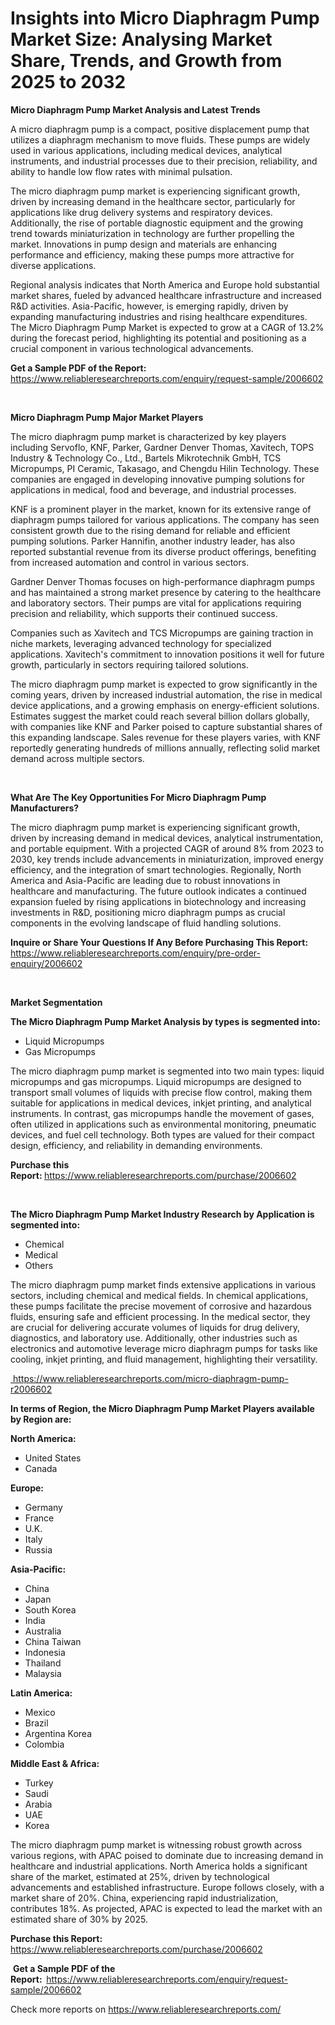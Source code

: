 <p><h1>Insights into Micro Diaphragm Pump Market Size: Analysing Market Share, Trends, and Growth from 2025 to 2032</h1></p><p><strong>Micro Diaphragm Pump Market Analysis and Latest Trends</strong></p>
<p><p>A micro diaphragm pump is a compact, positive displacement pump that utilizes a diaphragm mechanism to move fluids. These pumps are widely used in various applications, including medical devices, analytical instruments, and industrial processes due to their precision, reliability, and ability to handle low flow rates with minimal pulsation. </p><p>The micro diaphragm pump market is experiencing significant growth, driven by increasing demand in the healthcare sector, particularly for applications like drug delivery systems and respiratory devices. Additionally, the rise of portable diagnostic equipment and the growing trend towards miniaturization in technology are further propelling the market. Innovations in pump design and materials are enhancing performance and efficiency, making these pumps more attractive for diverse applications.</p><p>Regional analysis indicates that North America and Europe hold substantial market shares, fueled by advanced healthcare infrastructure and increased R&D activities. Asia-Pacific, however, is emerging rapidly, driven by expanding manufacturing industries and rising healthcare expenditures. The Micro Diaphragm Pump Market is expected to grow at a CAGR of 13.2% during the forecast period, highlighting its potential and positioning as a crucial component in various technological advancements.</p></p>
<p><strong>Get a Sample PDF of the Report:&nbsp;</strong> <a href="https://www.reliableresearchreports.com/enquiry/request-sample/2006602?utm_campaign=2216&utm_medium=2&utm_source=Github&utm_content=ia&utm_term=10042025&utm_id=micro-diaphragm-pump">https://www.reliableresearchreports.com/enquiry/request-sample/2006602</a></p>
<p>&nbsp;</p>
<p><strong>Micro Diaphragm Pump Major Market Players</strong></p>
<p><p>The micro diaphragm pump market is characterized by key players including Servoflo, KNF, Parker, Gardner Denver Thomas, Xavitech, TOPS Industry & Technology Co., Ltd., Bartels Mikrotechnik GmbH, TCS Micropumps, PI Ceramic, Takasago, and Chengdu Hilin Technology. These companies are engaged in developing innovative pumping solutions for applications in medical, food and beverage, and industrial processes.</p><p>KNF is a prominent player in the market, known for its extensive range of diaphragm pumps tailored for various applications. The company has seen consistent growth due to the rising demand for reliable and efficient pumping solutions. Parker Hannifin, another industry leader, has also reported substantial revenue from its diverse product offerings, benefiting from increased automation and control in various sectors.</p><p>Gardner Denver Thomas focuses on high-performance diaphragm pumps and has maintained a strong market presence by catering to the healthcare and laboratory sectors. Their pumps are vital for applications requiring precision and reliability, which supports their continued success.</p><p>Companies such as Xavitech and TCS Micropumps are gaining traction in niche markets, leveraging advanced technology for specialized applications. Xavitech's commitment to innovation positions it well for future growth, particularly in sectors requiring tailored solutions.</p><p>The micro diaphragm pump market is expected to grow significantly in the coming years, driven by increased industrial automation, the rise in medical device applications, and a growing emphasis on energy-efficient solutions. Estimates suggest the market could reach several billion dollars globally, with companies like KNF and Parker poised to capture substantial shares of this expanding landscape. Sales revenue for these players varies, with KNF reportedly generating hundreds of millions annually, reflecting solid market demand across multiple sectors.</p></p>
<p>&nbsp;</p>
<p><strong>What Are The Key Opportunities For Micro Diaphragm Pump Manufacturers?</strong></p>
<p><p>The micro diaphragm pump market is experiencing significant growth, driven by increasing demand in medical devices, analytical instrumentation, and portable equipment. With a projected CAGR of around 8% from 2023 to 2030, key trends include advancements in miniaturization, improved energy efficiency, and the integration of smart technologies. Regionally, North America and Asia-Pacific are leading due to robust innovations in healthcare and manufacturing. The future outlook indicates a continued expansion fueled by rising applications in biotechnology and increasing investments in R&D, positioning micro diaphragm pumps as crucial components in the evolving landscape of fluid handling solutions.</p></p>
<p><strong>Inquire or Share Your Questions If Any Before Purchasing This Report:</strong> <a href="https://www.reliableresearchreports.com/enquiry/pre-order-enquiry/2006602?utm_campaign=2216&utm_medium=2&utm_source=Github&utm_content=ia&utm_term=10042025&utm_id=micro-diaphragm-pump">https://www.reliableresearchreports.com/enquiry/pre-order-enquiry/2006602</a></p>
<p>&nbsp;</p>
<p><strong>Market Segmentation</strong></p>
<p><strong>The Micro Diaphragm Pump Market Analysis by types is segmented into:</strong></p>
<p><ul><li>Liquid Micropumps</li><li>Gas Micropumps</li></ul></p>
<p><p>The micro diaphragm pump market is segmented into two main types: liquid micropumps and gas micropumps. Liquid micropumps are designed to transport small volumes of liquids with precise flow control, making them suitable for applications in medical devices, inkjet printing, and analytical instruments. In contrast, gas micropumps handle the movement of gases, often utilized in applications such as environmental monitoring, pneumatic devices, and fuel cell technology. Both types are valued for their compact design, efficiency, and reliability in demanding environments.</p></p>
<p><strong>Purchase this Report:&nbsp;</strong><a href="https://www.reliableresearchreports.com/purchase/2006602?utm_campaign=2216&utm_medium=2&utm_source=Github&utm_content=ia&utm_term=10042025&utm_id=micro-diaphragm-pump">https://www.reliableresearchreports.com/purchase/2006602</a></p>
<p>&nbsp;</p>
<p><strong>The Micro Diaphragm Pump Market Industry Research by Application is segmented into:</strong></p>
<p><ul><li>Chemical</li><li>Medical</li><li>Others</li></ul></p>
<p><p>The micro diaphragm pump market finds extensive applications in various sectors, including chemical and medical fields. In chemical applications, these pumps facilitate the precise movement of corrosive and hazardous fluids, ensuring safe and efficient processing. In the medical sector, they are crucial for delivering accurate volumes of liquids for drug delivery, diagnostics, and laboratory use. Additionally, other industries such as electronics and automotive leverage micro diaphragm pumps for tasks like cooling, inkjet printing, and fluid management, highlighting their versatility.</p></p>
<p><a href="https://www.reliableresearchreports.com/micro-diaphragm-pump-r2006602?utm_campaign=2216&utm_medium=2&utm_source=Github&utm_content=ia&utm_term=10042025&utm_id=micro-diaphragm-pump">&nbsp;https://www.reliableresearchreports.com/micro-diaphragm-pump-r2006602</a></p>
<p><strong>In terms of Region, the Micro Diaphragm Pump Market Players available by Region are:</strong></p>
<p>
    <p> <strong> North America: </strong>
        <ul>
            <li>United States</li>
            <li>Canada</li>
        </ul>
        </p> 
    <p> <strong> Europe: </strong>
        <ul>
            <li>Germany</li>
            <li>France</li>
            <li>U.K.</li>
            <li>Italy</li>
            <li>Russia</li>
        </ul>
        </p> 
    <p> <strong> Asia-Pacific: </strong>
        <ul>
            <li>China</li>
            <li>Japan</li>
            <li>South Korea</li>
            <li>India</li>
            <li>Australia</li>
            <li>China Taiwan</li>
            <li>Indonesia</li>
            <li>Thailand</li>
            <li>Malaysia</li>
        </ul>
        </p> 
    <p> <strong> Latin America: </strong>
        <ul>
            <li>Mexico</li>
            <li>Brazil</li>
            <li>Argentina Korea</li>
            <li>Colombia</li>
        </ul>
        </p> 
    <p> <strong> Middle East & Africa: </strong>
        <ul>
            <li>Turkey</li>
            <li>Saudi</li>
            <li>Arabia</li>
            <li>UAE</li>
            <li>Korea</li>
        </ul>
    </p>
    </p>
<p><p>The micro diaphragm pump market is witnessing robust growth across various regions, with APAC poised to dominate due to increasing demand in healthcare and industrial applications. North America holds a significant share of the market, estimated at 25%, driven by technological advancements and established infrastructure. Europe follows closely, with a market share of 20%. China, experiencing rapid industrialization, contributes 18%. As projected, APAC is expected to lead the market with an estimated share of 30% by 2025.</p></p>
<p><strong>Purchase this Report: </strong><a href="https://www.reliableresearchreports.com/purchase/2006602?utm_campaign=2216&utm_medium=2&utm_source=Github&utm_content=ia&utm_term=10042025&utm_id=micro-diaphragm-pump">https://www.reliableresearchreports.com/purchase/2006602</a></p>
<p>&nbsp;<strong>Get a Sample PDF of the Report:&nbsp;&nbsp;</strong><a href="https://www.reliableresearchreports.com/enquiry/request-sample/2006602?utm_campaign=2216&utm_medium=2&utm_source=Github&utm_content=ia&utm_term=10042025&utm_id=micro-diaphragm-pump">https://www.reliableresearchreports.com/enquiry/request-sample/2006602</a></p>
<p><strong></strong></p>
<p>Check more reports on <a href="https://www.reliableresearchreports.com/?utm_campaign=2216&utm_medium=2&utm_source=Github&utm_content=ia&utm_term=10042025&utm_id=micro-diaphragm-pump">https://www.reliableresearchreports.com/</a></p>